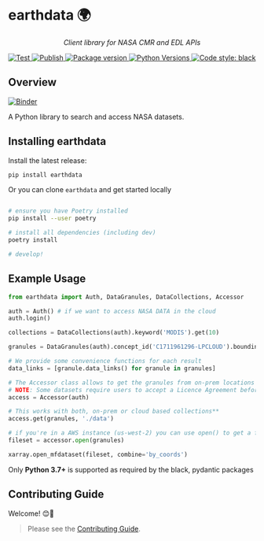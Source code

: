 # earthdata 🌍

<p align="center">
    <em>Client library for NASA CMR and EDL APIs</em>
</p>

<p align="center">
<a href="https://github.com/betolink/earthdata/actions?query=workflow%3ATest" target="_blank">
    <img src="https://github.com/betolink/earthdata/workflows/Test/badge.svg" alt="Test">
</a>
<a href="https://github.com/betolink/earthdata/actions?query=workflow%3APublish" target="_blank">
    <img src="https://github.com/betolink/earthdata/workflows/Publish/badge.svg" alt="Publish">
</a>
<a href="https://pypi.org/project/earthdata" target="_blank">
    <img src="https://img.shields.io/pypi/v/earthdata?color=%2334D058&label=pypi%20package" alt="Package version">
</a>
<a href="https://pypi.org/project/earthdata/" target="_blank">
    <img src="https://img.shields.io/pypi/pyversions/earthdata.svg" alt="Python Versions">
</a>
<a href="https://github.com/psf/black" target="_blank">
    <img src="https://img.shields.io/badge/code%20style-black-000000.svg" alt="Code style: black">
</a>



## Overview

[![Binder](https://mybinder.org/badge_logo.svg)](https://mybinder.org/v2/gh/betolink/earthdata/main)

A Python library to search and access NASA datasets.

## Installing earthdata

Install the latest release:

```bash
pip install earthdata
```

Or you can clone `earthdata` and get started locally

```bash

# ensure you have Poetry installed
pip install --user poetry

# install all dependencies (including dev)
poetry install

# develop!
```

## Example Usage

```python
from earthdata import Auth, DataGranules, DataCollections, Accessor

auth = Auth() # if we want to access NASA DATA in the cloud
auth.login()

collections = DataCollections(auth).keyword('MODIS').get(10)

granules = DataGranules(auth).concept_id('C1711961296-LPCLOUD').bounding_box(-10,20,10,50).get(5)

# We provide some convenience functions for each result
data_links = [granule.data_links() for granule in granules]

# The Accessor class allows to get the granules from on-prem locations with get()
# NOTE: Some datasets require users to accept a Licence Agreement before accessing them
access = Accessor(auth)

# This works with both, on-prem or cloud based collections**
access.get(granules, './data')

# if you're in a AWS instance (us-west-2) you can use open() to get a fileset!
fileset = accessor.open(granules)

xarray.open_mfdataset(fileset, combine='by_coords')
```

Only **Python 3.7+** is supported as required by the black, pydantic packages


## Contributing Guide

Welcome! 😊👋

> Please see the [Contributing Guide](CONTRIBUTING.md).
